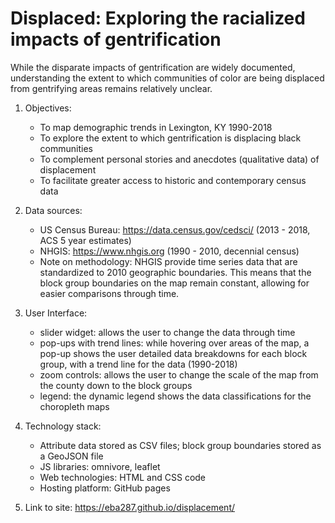 # Displaced: Exploring the racialized impacts of gentrification

While the disparate impacts of gentrification are widely documented, understanding the extent to which communities of color are being displaced from gentrifying areas remains relatively unclear.

1. Objectives:
    - To map demographic trends in Lexington, KY 1990-2018
    - To explore the extent to which gentrification is displacing black communities
    - To complement personal stories and anecdotes (qualitative data) of displacement
    - To facilitate greater access to historic and contemporary census data  

2. Data sources:
    - US Census Bureau: https://data.census.gov/cedsci/ (2013 - 2018, ACS 5 year estimates)
    - NHGIS: https://www.nhgis.org (1990 - 2010, decennial census)
    - Note on methodology: NHGIS provide time series data that are standardized to 2010 geographic boundaries. This means that the block group boundaries on the map remain constant, allowing for easier comparisons through time.

3. User Interface:

    - slider widget: allows the user to change the data through time
    - pop-ups with trend lines: while hovering over areas of the map, a pop-up shows the user detailed data breakdowns for each block group, with a trend line for the data (1990-2018)
    - zoom controls: allows the user to change the scale of the map from the county down to the block groups
    - legend: the dynamic legend shows the data classifications for the choropleth maps

4. Technology stack:
    - Attribute data stored as CSV files; block group boundaries stored as a GeoJSON file
    - JS libraries: omnivore, leaflet
    - Web technologies: HTML and CSS code
    - Hosting platform: GitHub pages

5. Link to site: https://eba287.github.io/displacement/
